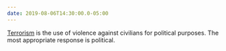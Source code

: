 ```yaml
---
date: 2019-08-06T14:30:00.0-05:00
---
```


[Terrorism](https://en.wikipedia.org/wiki/Terrorism) is the use of violence against civilians for political purposes. The most appropriate response is political.

